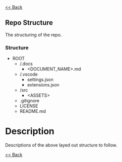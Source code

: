 [<< Back](../README.md)

## Repo Structure
The structuring of the repo.

### Structure
- ROOT
  - /.docs
    - <DOCUMENT_NAME>.md
  - /.vscode
    - settings.json
    - extensions.json
  - /src
    - \<ASSETS>
  - .gitignore
  - LICENSE
  - README.md

# Description
Descriptions of the above layed out structure to follow.

[<< Back](../README.md)